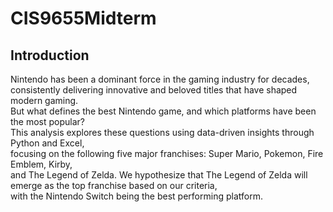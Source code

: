 # CIS9655Midterm

## Introduction
Nintendo has been a dominant force in the gaming industry for decades,\
consistently delivering innovative and beloved titles that have shaped modern gaming.\
But what defines the best Nintendo game, and which platforms have been the most popular?
\
This analysis explores these questions using data-driven insights through Python and Excel,\
focusing on the following five major franchises: Super Mario, Pokemon, Fire Emblem, Kirby,\
and The Legend of Zelda. We hypothesize that The Legend of Zelda will emerge as the top franchise based on our criteria,\
with the Nintendo Switch being the best performing platform.
